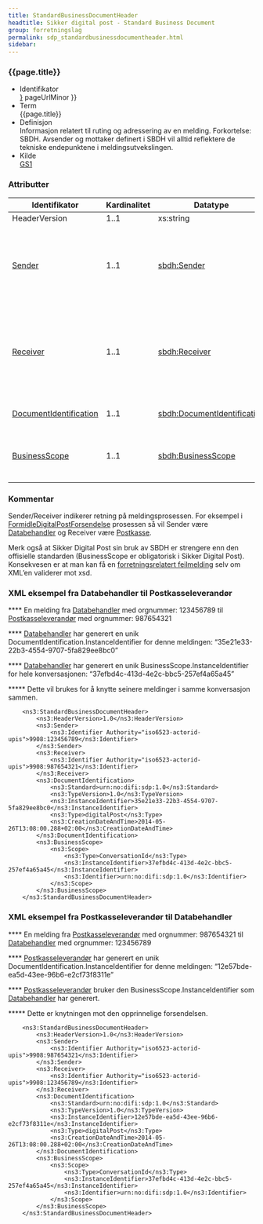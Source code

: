 ```yaml
---
title: StandardBusinessDocumentHeader  
headtitle: Sikker digital post - Standard Business Document  
group: forretningslag
permalink: sdp_standardbusinessdocumentheader.html
sidebar:
---
```


### {{page.title}}

  - Identifikator  
    <span style="{ pageUrlMinor ;">[}]({{)</span> pageUrlMinor }}
  - Term  
    {{page.title}}
  - Definisjon  
    Informasjon relatert til ruting og adressering av en melding.
    Forkortelse: SBDH. Avsender og mottaker definert i SBDH vil alltid
    reflektere de tekniske endepunktene i meldingsutvekslingen.
  - Kilde  
    [GS1](http://www.gs1.org)

### Attributter

| Identifikator                                    | Kardinalitet | Datatype                                              | Kommentar                                                                                                                                                                                   |
| ------------------------------------------------ | ------------ | ----------------------------------------------------- | ------------------------------------------------------------------------------------------------------------------------------------------------------------------------------------------- |
| HeaderVersion                                    | 1..1         | xs:string                                             | “1.0”                                                                                                                                                                                       |
| [Sender](Sender.md)                                 | 1..1         | [sbdh:Sender](Sender.md)                                 | Identifikator (organisasjonsnummer) til virksomheten som initierer (er avsender) i meldingsprosessen. Alle kvitteringer skal addresseres til denne parten som mottaker                      |
| [Receiver](Receiver.md)                             | 1..1         | [sbdh:Receiver](Receiver.md)                             | Identifikator (organisasjonsnummer) til virksomheten som er sluttmottaker i meldingsprosessen. Ved initiell sending av melding vil dette alltid være en postboks eller utskriftsleverandør. |
| [DocumentIdentification](DocumentIdentification.md) | 1..1         | [sbdh:DocumentIdentification](DocumentIdentification.md) | Unik identifikator for meldingen, generert av Avsender                                                                                                                                      |
| [BusinessScope](BusinessScope.md)                   | 1..1         | [sbdh:BusinessScope](BusinessScope.md)                   | Unik identifikator for konversasjonen, knytter meldinger og tilhørende kvitteringer sammen                                                                                                  |

### Kommentar

Sender/Receiver indikerer retning på meldingsprosessen. For eksempel i
[FormidleDigitalPostForsendelse](../../transportlag/Meldingsutveksling/FormidleDigitalPostForsendelse.md)
prosessen så vil Sender være [Databehandler](../Aktorer) og Receiver
være [Postkasse](../Aktorer.md).

Merk også at Sikker Digital Post sin bruk av SBDH er strengere enn den
offisielle standarden (BusinessScope er obligatorisk i Sikker Digital
Post). Konsekvesen er at man kan få en [forretningsrelatert
feilmelding](../../feilhandtering/Forretningsfeil.md) selv om XML’en
validerer mot xsd.

### XML eksempel fra Databehandler til Postkasseleverandør

**** En melding fra [Databehandler](../Aktorer.md) med orgnummer: 123456789
til [Postkasseleverandør](../Aktorer.md) med orgnummer: 987654321

**** [Databehandler](../Aktorer.md) har generert en unik
DocumentIdentification.InstanceIdentifier for denne meldingen:
“35e21e33-22b3-4554-9707-5fa829ee8bc0”

**** [Databehandler](../Aktorer.md) har generert en unik
BusinessScope.InstanceIdentifier for hele konversasjonen:
“37efbd4c-413d-4e2c-bbc5-257ef4a65a45”

****\* Dette vil brukes for å knytte seinere meldinger i samme
konversasjon sammen.

``` brush: xml; toolbar: false
    <ns3:StandardBusinessDocumentHeader>
        <ns3:HeaderVersion>1.0</ns3:HeaderVersion>
        <ns3:Sender>
            <ns3:Identifier Authority="iso6523-actorid-upis">9908:123456789</ns3:Identifier>
        </ns3:Sender>
        <ns3:Receiver>
            <ns3:Identifier Authority="iso6523-actorid-upis">9908:987654321</ns3:Identifier>
        </ns3:Receiver>
        <ns3:DocumentIdentification>
            <ns3:Standard>urn:no:difi:sdp:1.0</ns3:Standard>
            <ns3:TypeVersion>1.0</ns3:TypeVersion>
            <ns3:InstanceIdentifier>35e21e33-22b3-4554-9707-5fa829ee8bc0</ns3:InstanceIdentifier>
            <ns3:Type>digitalPost</ns3:Type>
            <ns3:CreationDateAndTime>2014-05-26T13:08:00.288+02:00</ns3:CreationDateAndTime>
        </ns3:DocumentIdentification>
        <ns3:BusinessScope>
            <ns3:Scope>
                <ns3:Type>ConversationId</ns3:Type>
                <ns3:InstanceIdentifier>37efbd4c-413d-4e2c-bbc5-257ef4a65a45</ns3:InstanceIdentifier> 
                <ns3:Identifier>urn:no:difi:sdp:1.0</ns3:Identifier>
            </ns3:Scope>
        </ns3:BusinessScope>
    </ns3:StandardBusinessDocumentHeader>
```

### XML eksempel fra Postkasseleverandør til Databehandler

**** En melding fra [Postkasseleverandør](../Aktorer.md) med orgnummer:
987654321 til [Databehandler](../Aktorer.md) med orgnummer: 123456789

**** [Postkasseleverandør](../Aktorer.md) har generert en unik
DocumentIdentification.InstanceIdentifier for denne meldingen:
“12e57bde-ea5d-43ee-96b6-e2cf73f8311e”

**** [Postkasseleverandør](../Aktorer.md) bruker den
BusinessScope.InstanceIdentifier som [Databehandler](../Aktorer.md) har
generert.

****\* Dette er knytningen mot den opprinnelige forsendelsen.

``` brush: xml; toolbar: false
    <ns3:StandardBusinessDocumentHeader>
        <ns3:HeaderVersion>1.0</ns3:HeaderVersion>
        <ns3:Sender>
            <ns3:Identifier Authority="iso6523-actorid-upis">9908:987654321</ns3:Identifier>
        </ns3:Sender>
        <ns3:Receiver>
            <ns3:Identifier Authority="iso6523-actorid-upis">9908:123456789</ns3:Identifier>
        </ns3:Receiver>
        <ns3:DocumentIdentification>
            <ns3:Standard>urn:no:difi:sdp:1.0</ns3:Standard>
            <ns3:TypeVersion>1.0</ns3:TypeVersion>
            <ns3:InstanceIdentifier>12e57bde-ea5d-43ee-96b6-e2cf73f8311e</ns3:InstanceIdentifier>
            <ns3:Type>digitalPost</ns3:Type>
            <ns3:CreationDateAndTime>2014-05-26T13:08:00.288+02:00</ns3:CreationDateAndTime>
        </ns3:DocumentIdentification>
        <ns3:BusinessScope>
            <ns3:Scope>
                <ns3:Type>ConversationId</ns3:Type>
                <ns3:InstanceIdentifier>37efbd4c-413d-4e2c-bbc5-257ef4a65a45</ns3:InstanceIdentifier> 
                <ns3:Identifier>urn:no:difi:sdp:1.0</ns3:Identifier>
            </ns3:Scope>
        </ns3:BusinessScope>
    </ns3:StandardBusinessDocumentHeader>
```
